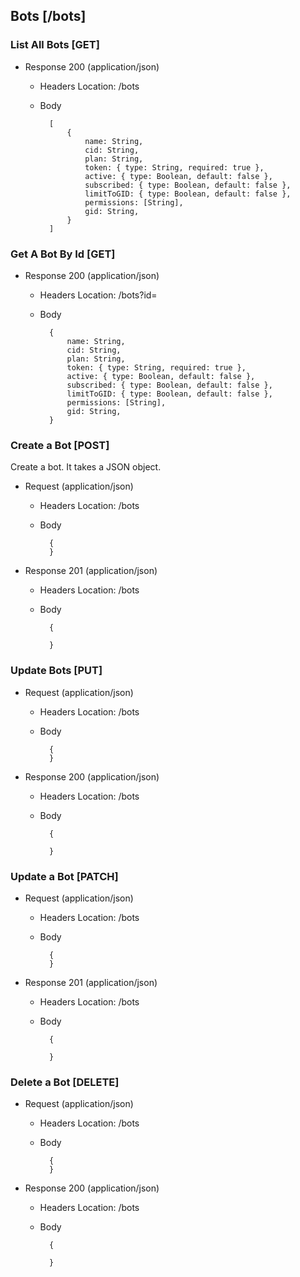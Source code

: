 
## Bots [/bots]

### List All Bots [GET]

+ Response 200 (application/json)

    + Headers
            Location: /bots

    + Body
    
            [
                {
                    name: String,
                    cid: String,
                    plan: String,
                    token: { type: String, required: true },
                    active: { type: Boolean, default: false },
                    subscribed: { type: Boolean, default: false },
                    limitToGID: { type: Boolean, default: false },
                    permissions: [String],
                    gid: String,
                }            
            ]


### Get A Bot By Id [GET]

+ Response 200 (application/json)

    + Headers
            Location: /bots?id=

    + Body
    
            {
                name: String,
                cid: String,
                plan: String,
                token: { type: String, required: true },
                active: { type: Boolean, default: false },
                subscribed: { type: Boolean, default: false },
                limitToGID: { type: Boolean, default: false },
                permissions: [String],
                gid: String,
            } 

### Create a Bot [POST]

Create a bot. It takes a JSON object.

+ Request (application/json)

    + Headers
            Location: /bots

    + Body
    
            {
            }

+ Response 201 (application/json)

    + Headers
            Location: /bots

    + Body

            {
            
            }


### Update Bots [PUT]

+ Request (application/json)

    + Headers
            Location: /bots

    + Body
    
            {
            }

+ Response 200 (application/json)

    + Headers
            Location: /bots

    + Body

            {
            
            }

### Update a Bot [PATCH]

+ Request (application/json)

    + Headers
            Location: /bots

    + Body
    
            {
            }

+ Response 201 (application/json)

    + Headers
            Location: /bots

    + Body

            {
            
            }

### Delete a Bot [DELETE]

+ Request (application/json)

    + Headers
            Location: /bots

    + Body
    
            {
            }

+ Response 200 (application/json)

    + Headers
            Location: /bots

    + Body

            {
            
            }
